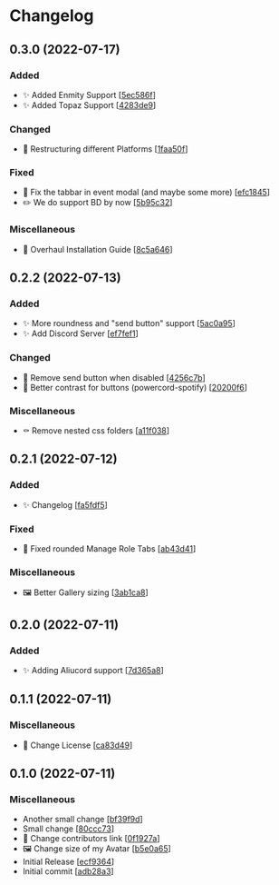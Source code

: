 # Changelog

<a name="0.3.0"></a>
## 0.3.0 (2022-07-17)

### Added

- ✨ Added Enmity Support [[5ec586f](https://github.com/lunar-theme/discord/commit/5ec586fc62d1a3cda85c140e4dfb35d4ea85f93f)]
- ✨ Added Topaz Support [[4283de9](https://github.com/lunar-theme/discord/commit/4283de922b144fd4415ade3d2802b30c59dac631)]

### Changed

- 🎨 Restructuring different Platforms [[1faa50f](https://github.com/lunar-theme/discord/commit/1faa50fd2aaa23c72894677f6005dcaca0ce0d36)]

### Fixed

- 🐛 Fix the tabbar in event modal (and maybe some more) [[efc1845](https://github.com/lunar-theme/discord/commit/efc184512d9d1499dfbd67829e8b706d5a9e317e)]
- ✏️ We do support BD by now [[5b95c32](https://github.com/lunar-theme/discord/commit/5b95c32db3dad18b8fee0e1e3ab4d9d3549d8b01)]

### Miscellaneous

- 📝 Overhaul Installation Guide [[8c5a646](https://github.com/lunar-theme/discord/commit/8c5a646ce973e3460940f028c67d67d0b13caeea)]


<a name="0.2.2"></a>
## 0.2.2 (2022-07-13)

### Added

- ✨ More roundness and &quot;send button&quot; support [[5ac0a95](https://github.com/lunar-theme/discord/commit/5ac0a9594321c4311f87e4d3ac325297a1b9f7fa)]
- ✨ Add Discord Server [[ef7fef1](https://github.com/lunar-theme/discord/commit/ef7fef15a09e20190a3252fb5946aead1f0db10f)]

### Changed

- 💄 Remove send button when disabled [[4256c7b](https://github.com/lunar-theme/discord/commit/4256c7bfb32795e531eb1e5e5a89abefefdc2c69)]
- 💄 Better contrast for buttons (powercord-spotify) [[20200f6](https://github.com/lunar-theme/discord/commit/20200f60a554ac5c0bd9b1916bbd5bd4b4bf6590)]

### Miscellaneous

- ⚰️ Remove nested css folders [[a11f038](https://github.com/lunar-theme/discord/commit/a11f0387c9548d43bc9bebd560a2fb2e01aa02b6)]


<a name="0.2.1"></a>
## 0.2.1 (2022-07-12)

### Added

- ✨ Changelog [[fa5fdf5](https://github.com/lunar-theme/discord/commit/fa5fdf5cb87d303ad8802e8aa05bd9e003e4532d)]

### Fixed

- 🐛 Fixed rounded Manage Role Tabs [[ab43d41](https://github.com/lunar-theme/discord/commit/ab43d41ccc7bb157c5c1592ffb79e2bdb2e28b7a)]

### Miscellaneous

- 🖼️ Better Gallery sizing [[3ab1ca8](https://github.com/lunar-theme/discord/commit/3ab1ca8e5d9b80345444092c13bde3484d2b1f8b)]


<a name="0.2.0"></a>
## 0.2.0 (2022-07-11)

### Added

- ✨ Adding Aliucord support [[7d365a8](https://github.com/lunar-theme/discord/commit/7d365a83487e50137dc71a972702935b38ff3f89)]


<a name="0.1.1"></a>
## 0.1.1 (2022-07-11)

### Miscellaneous

- 📄 Change License [[ca83d49](https://github.com/lunar-theme/discord/commit/ca83d4957a5aaa27c98763129648ceb06dcdc314)]


<a name="0.1.0"></a>
## 0.1.0 (2022-07-11)

### Miscellaneous

- Another small change [[bf39f9d](https://github.com/lunar-theme/discord/commit/bf39f9d7b38bf59c82d2cf35fa4148d347ecb5f8)]
- Small change [[80ccc73](https://github.com/lunar-theme/discord/commit/80ccc73c7b58ff92e4ba82a1b1aaca6b68d63bf1)]
- 🔗 Change contributors link [[0f1927a](https://github.com/lunar-theme/discord/commit/0f1927a91194efeb1f8e7ab467a1721594034974)]
- 🖼️ Change size of my Avatar [[b5e0a65](https://github.com/lunar-theme/discord/commit/b5e0a65a4646edfde3d81b5191c292967dc5dd15)]
-  Initial Release [[ecf9364](https://github.com/lunar-theme/discord/commit/ecf9364201b9c01bb9ae6493273d1d6fb7854915)]
-  Initial commit [[adb28a3](https://github.com/lunar-theme/discord/commit/adb28a38aef896ca1c5ad15c37e3f92ff3486854)]


